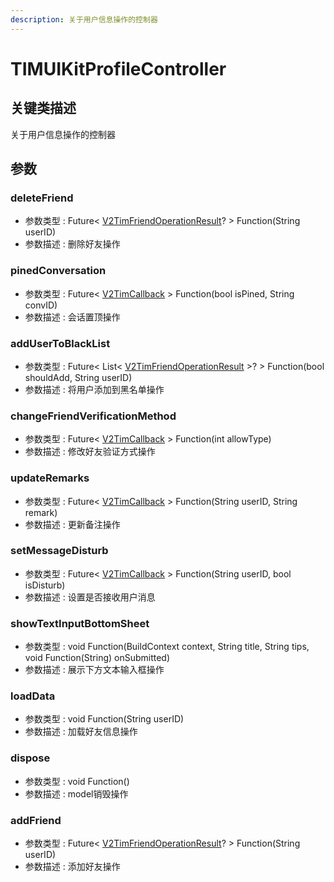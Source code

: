 ```yaml
---
description: 关于用户信息操作的控制器
---
```


# TIMUIKitProfileController

## 关键类描述

关于用户信息操作的控制器

## 参数

### deleteFriend

* 参数类型 : Future< [V2TimFriendOperationResult](../../api/keyClass/user/v2timfriendoperationresult.md)? > Function(String userID)
* 参数描述 : 删除好友操作

### pinedConversation

* 参数类型 : Future< [V2TimCallback](../../api/keyClass/v2timcallback.md) > Function(bool isPined, String convID)
* 参数描述 : 会话置顶操作

### addUserToBlackList

* 参数类型 : Future< List< [V2TimFriendOperationResult](../../api/keyClass/user/v2timfriendoperationresult.md) >? > Function(bool shouldAdd, String userID)
* 参数描述 : 将用户添加到黑名单操作

### changeFriendVerificationMethod

* 参数类型 : Future< [V2TimCallback](../../api/keyClass/v2timcallback.md) > Function(int allowType)
* 参数描述 : 修改好友验证方式操作

### updateRemarks

* 参数类型 : Future< [V2TimCallback](../../api/keyClass/v2timcallback.md) > Function(String userID, String remark)
* 参数描述 : 更新备注操作

### setMessageDisturb

* 参数类型 : Future< [V2TimCallback](../../api/keyClass/v2timcallback.md) > Function(String userID, bool isDisturb)
* 参数描述 : 设置是否接收用户消息

### showTextInputBottomSheet

* 参数类型 : void Function(BuildContext context, String title, String tips, void Function(String) onSubmitted)
* 参数描述 : 展示下方文本输入框操作

### loadData

* 参数类型 : void Function(String userID)
* 参数描述 : 加载好友信息操作

### dispose

* 参数类型 : void Function()
* 参数描述 : model销毁操作

### addFriend

* 参数类型 : Future< [V2TimFriendOperationResult](../../api/keyClass/user/v2timfriendoperationresult.md)? > Function(String userID)
* 参数描述 : 添加好友操作
